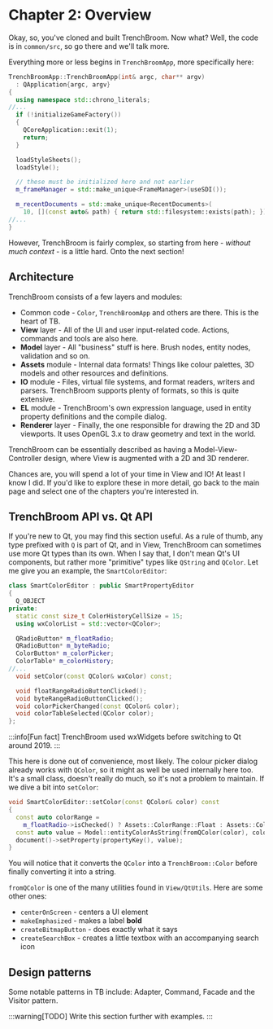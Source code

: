 # Chapter 2: Overview

Okay, so, you've cloned and built TrenchBroom. Now what? Well, the code is in `common/src`, so go there and we'll talk more.

Everything more or less begins in `TrenchBroomApp`, more specifically here:
```cpp title="common/src/TrenchBroomApp.cpp"
TrenchBroomApp::TrenchBroomApp(int& argc, char** argv)
  : QApplication{argc, argv}
{
  using namespace std::chrono_literals;
//...
  if (!initializeGameFactory())
  {
    QCoreApplication::exit(1);
    return;
  }

  loadStyleSheets();
  loadStyle();

  // these must be initialized here and not earlier
  m_frameManager = std::make_unique<FrameManager>(useSDI());

  m_recentDocuments = std::make_unique<RecentDocuments>(
    10, [](const auto& path) { return std::filesystem::exists(path); });
//...
}
```

However, TrenchBroom is fairly complex, so starting from here - *without much context* - is a little hard. Onto the next section!

## Architecture

TrenchBroom consists of a few layers and modules:
* Common code - `Color`, `TrenchBroomApp` and others are there. This is the heart of TB.
* **View** layer - All of the UI and user input-related code. Actions, commands and tools are also here.
* **Model** layer - All "business" stuff is here. Brush nodes, entity nodes, validation and so on.
* **Assets** module - Internal data formats! Things like colour palettes, 3D models and other resources and definitions.
* **IO** module - Files, virtual file systems, and format readers, writers and parsers. TrenchBroom supports plenty of formats, so this is quite extensive.
* **EL** module - TrenchBroom's own expression language, used in entity property definitions and the compile dialog.
* **Renderer** layer - Finally, the one responsible for drawing the 2D and 3D viewports. It uses OpenGL 3.x to draw geometry and text in the world.

TrenchBroom can be essentially described as having a Model-View-Controller design, where View is augmented with a 2D and 3D renderer.

Chances are, you will spend a lot of your time in View and IO! At least I know I did. If you'd like to explore these in more detail, go back to the main page and select one of the chapters you're interested in.

## TrenchBroom API vs. Qt API

If you're new to Qt, you may find this section useful. As a rule of thumb, any type prefixed with `Q` is part of Qt, and in View, TrenchBroom can sometimes use more Qt types than its own. When I say that, I don't mean Qt's UI components, but rather more "primitive" types like `QString` and `QColor`. Let me give you an example, the `SmartColorEditor`:

```cpp
class SmartColorEditor : public SmartPropertyEditor
{
  Q_OBJECT
private:
  static const size_t ColorHistoryCellSize = 15;
  using wxColorList = std::vector<QColor>;

  QRadioButton* m_floatRadio;
  QRadioButton* m_byteRadio;
  ColorButton* m_colorPicker;
  ColorTable* m_colorHistory;
//...
  void setColor(const QColor& wxColor) const;

  void floatRangeRadioButtonClicked();
  void byteRangeRadioButtonClicked();
  void colorPickerChanged(const QColor& color);
  void colorTableSelected(QColor color);
};
```

:::info[Fun fact]
TrenchBroom used wxWidgets before switching to Qt around 2019.
:::

This here is done out of convenience, most likely. The colour picker dialog already works with `QColor`, so it might as well be used internally here too. It's a small class, doesn't really do much, so it's not a problem to maintain. If we dive a bit into `setColor`:
```cpp
void SmartColorEditor::setColor(const QColor& color) const
{
  const auto colorRange =
    m_floatRadio->isChecked() ? Assets::ColorRange::Float : Assets::ColorRange::Byte;
  const auto value = Model::entityColorAsString(fromQColor(color), colorRange);
  document()->setProperty(propertyKey(), value);
}
```
You will notice that it converts the `QColor` into a `TrenchBroom::Color` before finally converting it into a string.

`fromQColor` is one of the many utilities found in `View/QtUtils`. Here are some other ones:
* `centerOnScreen` - centers a UI element
* `makeEmphasized` - makes a label **bold**
* `createBitmapButton` - does exactly what it says
* `createSearchBox` - creates a little textbox with an accompanying search icon

## Design patterns

Some notable patterns in TB include: Adapter, Command, Facade and the Visitor pattern.

:::warning[TODO]
Write this section further with examples.
:::
